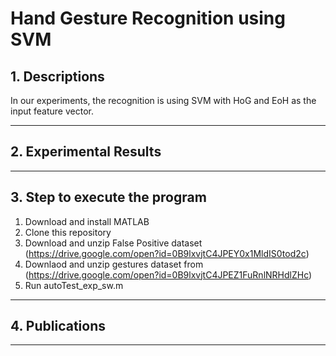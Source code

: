 # Hand Gesture Recognition using SVM

## 1. Descriptions
In our experiments, the recognition is using SVM with HoG and EoH as the input feature vector.
___

## 2. Experimental Results



___

## 3. Step to execute the program
1. Download and install MATLAB
2. Clone this repository
4. Download and unzip False Positive dataset (https://drive.google.com/open?id=0B9lxvjtC4JPEY0x1MldIS0tod2c)
6. Downlaod and unzip gestures dataset from (https://drive.google.com/open?id=0B9lxvjtC4JPEZ1FuRnlNRHdlZHc)
7. Run autoTest_exp_sw.m

___
## 4. Publications
___